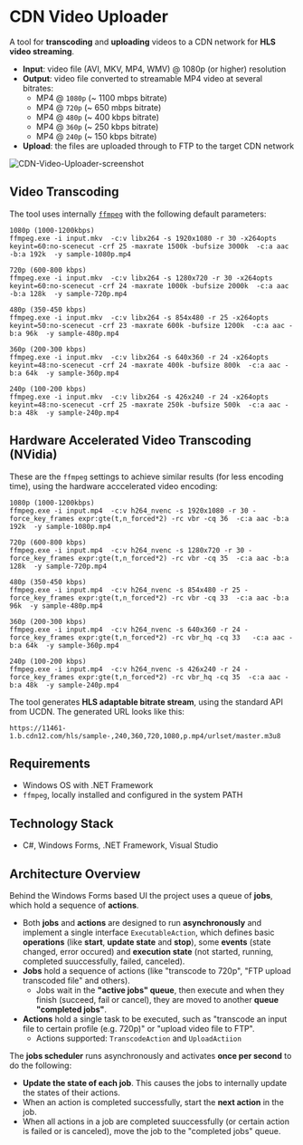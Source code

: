 # CDN Video Uploader

A tool for **transcoding** and **uploading** videos to a CDN network for **HLS video streaming**.
  - **Input**: video file (AVI, MKV, MP4, WMV) @ 1080p (or higher) resolution
  - **Output**: video file converted to streamable MP4 video at several bitrates: 
    - MP4 @ `1080p` (~ 1100 mbps bitrate)
    - MP4 @ `720p` (~ 650 mbps bitrate)
    - MP4 @ `480p` (~ 400 kbps bitrate)
    - MP4 @ `360p` (~ 250 kbps bitrate)
    - MP4 @ `240p` (~ 150 kbps bitrate)
  - **Upload**: the files are uploaded through to FTP to the target CDN network

![CDN-Video-Uploader-screenshot](https://user-images.githubusercontent.com/1689586/99668721-c5ebbb00-2a76-11eb-8cd9-dfbfbd7ef9c4.png)

## Video Transcoding 

The tool uses internally [`ffmpeg`](https://ffmpeg.org) with the following default parameters:
```
1080p (1000-1200kbps)
ffmpeg.exe -i input.mkv  -c:v libx264 -s 1920x1080 -r 30 -x264opts keyint=60:no-scenecut -crf 25 -maxrate 1500k -bufsize 3000k  -c:a aac -b:a 192k  -y sample-1080p.mp4

720p (600-800 kbps)
ffmpeg.exe -i input.mkv  -c:v libx264 -s 1280x720 -r 30 -x264opts keyint=60:no-scenecut -crf 24 -maxrate 1000k -bufsize 2000k  -c:a aac -b:a 128k  -y sample-720p.mp4

480p (350-450 kbps)
ffmpeg.exe -i input.mkv  -c:v libx264 -s 854x480 -r 25 -x264opts keyint=50:no-scenecut -crf 23 -maxrate 600k -bufsize 1200k  -c:a aac -b:a 96k  -y sample-480p.mp4

360p (200-300 kbps)
ffmpeg.exe -i input.mkv  -c:v libx264 -s 640x360 -r 24 -x264opts keyint=48:no-scenecut -crf 24 -maxrate 400k -bufsize 800k  -c:a aac -b:a 64k  -y sample-360p.mp4

240p (100-200 kbps)
ffmpeg.exe -i input.mkv  -c:v libx264 -s 426x240 -r 24 -x264opts keyint=48:no-scenecut -crf 25 -maxrate 250k -bufsize 500k  -c:a aac -b:a 48k  -y sample-240p.mp4
```

## Hardware Accelerated Video Transcoding (NVidia)

These are the `ffmpeg` settings to achieve similar results (for less encoding time), using the hardware acccelerated video encoding:

```
1080p (1000-1200kbps)
ffmpeg.exe -i input.mp4  -c:v h264_nvenc -s 1920x1080 -r 30 -force_key_frames expr:gte(t,n_forced*2) -rc vbr -cq 36  -c:a aac -b:a 192k  -y sample-1080p.mp4

720p (600-800 kbps)
ffmpeg.exe -i input.mp4  -c:v h264_nvenc -s 1280x720 -r 30 -force_key_frames expr:gte(t,n_forced*2) -rc vbr -cq 35  -c:a aac -b:a 128k  -y sample-720p.mp4

480p (350-450 kbps)
ffmpeg.exe -i input.mp4  -c:v h264_nvenc -s 854x480 -r 25 -force_key_frames expr:gte(t,n_forced*2) -rc vbr -cq 33  -c:a aac -b:a 96k  -y sample-480p.mp4

360p (200-300 kbps)
ffmpeg.exe -i input.mp4  -c:v h264_nvenc -s 640x360 -r 24 -force_key_frames expr:gte(t,n_forced*2) -rc vbr_hq -cq 33   -c:a aac -b:a 64k  -y sample-360p.mp4

240p (100-200 kbps)
ffmpeg.exe -i input.mp4  -c:v h264_nvenc -s 426x240 -r 24 -force_key_frames expr:gte(t,n_forced*2) -rc vbr_hq -cq 35  -c:a aac -b:a 48k  -y sample-240p.mp4
```



The tool generates **HLS adaptable bitrate stream**, using the standard API from UCDN.
The generated URL looks like this:
```
https://11461-1.b.cdn12.com/hls/sample-,240,360,720,1080,p.mp4/urlset/master.m3u8
```

## Requirements
  - Windows OS with .NET Framework
  - `ffmpeg`, locally installed and configured in the system PATH
 
## Technology Stack
  - C#, Windows Forms, .NET Framework, Visual Studio

## Architecture Overview

Behind the Windows Forms based UI the project uses a queue of **jobs**, which hold a sequence of **actions**.
  - Both **jobs** and **actions** are designed to run **asynchronously** and implement a single interface `ExecutableAction`, which defines basic **operations** (like **start**, **update state** and **stop**), some **events** (state changed, error occured) and **execution state** (not started, running, completed suuccessfully, failed, canceled).
  - **Jobs** hold a sequence of actions (like "transcode to 720p", "FTP upload transcoded file" and others).
    - Jobs wait in the **"active jobs" queue**, then execute and when they finish (succeed, fail or cancel), they are moved to another **queue "completed jobs"**.
  - **Actions** hold a single task to be executed, such as "transcode an input file to certain profile (e.g. 720p)" or "upload video file to FTP".
    - Actions supported: `TranscodeAction` and `UploadActiion`

The **jobs scheduler** runs asynchronously and activates **once per second** to do the following:
  - **Update the state of each job**. This causes the jobs to internally update the states of their actions.
  - When an action is completed successfully, start the **next action** in the job.
  - When all actions in a job are completed suuccessfully (or certain action is failed or is canceled), move the job to the "completed jobs" queue.

